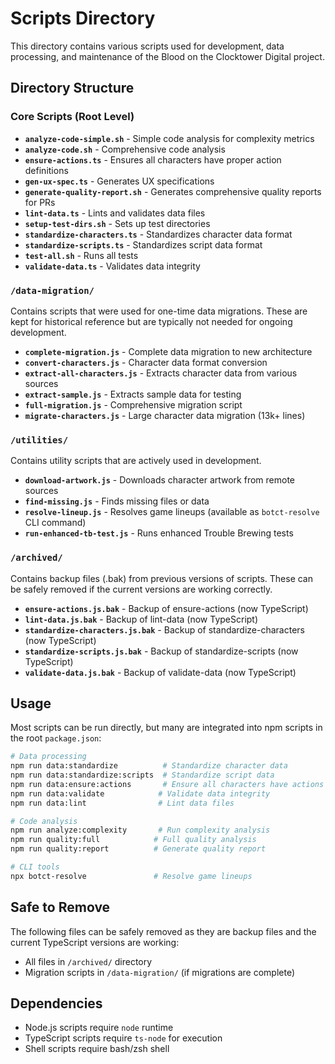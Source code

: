 # Scripts Directory

This directory contains various scripts used for development, data processing, and maintenance of the Blood on the Clocktower Digital project.

## Directory Structure

### Core Scripts (Root Level)

- **`analyze-code-simple.sh`** - Simple code analysis for complexity metrics
- **`analyze-code.sh`** - Comprehensive code analysis
- **`ensure-actions.ts`** - Ensures all characters have proper action definitions
- **`gen-ux-spec.ts`** - Generates UX specifications
- **`generate-quality-report.sh`** - Generates comprehensive quality reports for PRs
- **`lint-data.ts`** - Lints and validates data files
- **`setup-test-dirs.sh`** - Sets up test directories
- **`standardize-characters.ts`** - Standardizes character data format
- **`standardize-scripts.ts`** - Standardizes script data format
- **`test-all.sh`** - Runs all tests
- **`validate-data.ts`** - Validates data integrity

### `/data-migration/`

Contains scripts that were used for one-time data migrations. These are kept for historical reference but are typically not needed for ongoing development.

- **`complete-migration.js`** - Complete data migration to new architecture
- **`convert-characters.js`** - Character data format conversion
- **`extract-all-characters.js`** - Extracts character data from various sources
- **`extract-sample.js`** - Extracts sample data for testing
- **`full-migration.js`** - Comprehensive migration script
- **`migrate-characters.js`** - Large character data migration (13k+ lines)

### `/utilities/`

Contains utility scripts that are actively used in development.

- **`download-artwork.js`** - Downloads character artwork from remote sources
- **`find-missing.js`** - Finds missing files or data
- **`resolve-lineup.js`** - Resolves game lineups (available as `botct-resolve` CLI command)
- **`run-enhanced-tb-test.js`** - Runs enhanced Trouble Brewing tests

### `/archived/`

Contains backup files (.bak) from previous versions of scripts. These can be safely removed if the current versions are working correctly.

- **`ensure-actions.js.bak`** - Backup of ensure-actions (now TypeScript)
- **`lint-data.js.bak`** - Backup of lint-data (now TypeScript)
- **`standardize-characters.js.bak`** - Backup of standardize-characters (now TypeScript)
- **`standardize-scripts.js.bak`** - Backup of standardize-scripts (now TypeScript)
- **`validate-data.js.bak`** - Backup of validate-data (now TypeScript)

## Usage

Most scripts can be run directly, but many are integrated into npm scripts in the root `package.json`:

```bash
# Data processing
npm run data:standardize          # Standardize character data
npm run data:standardize:scripts  # Standardize script data
npm run data:ensure:actions       # Ensure all characters have actions
npm run data:validate            # Validate data integrity
npm run data:lint                # Lint data files

# Code analysis
npm run analyze:complexity       # Run complexity analysis
npm run quality:full            # Full quality analysis
npm run quality:report          # Generate quality report

# CLI tools
npx botct-resolve               # Resolve game lineups
```

## Safe to Remove

The following files can be safely removed as they are backup files and the current TypeScript versions are working:

- All files in `/archived/` directory
- Migration scripts in `/data-migration/` (if migrations are complete)

## Dependencies

- Node.js scripts require `node` runtime
- TypeScript scripts require `ts-node` for execution
- Shell scripts require bash/zsh shell
